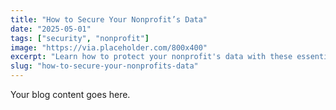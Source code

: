 ```yaml
---
title: "How to Secure Your Nonprofit’s Data"
date: "2025-05-01"
tags: ["security", "nonprofit"]
image: "https://via.placeholder.com/800x400"
excerpt: "Learn how to protect your nonprofit's data with these essential security tips."
slug: "how-to-secure-your-nonprofits-data"
---
```

Your blog content goes here.
